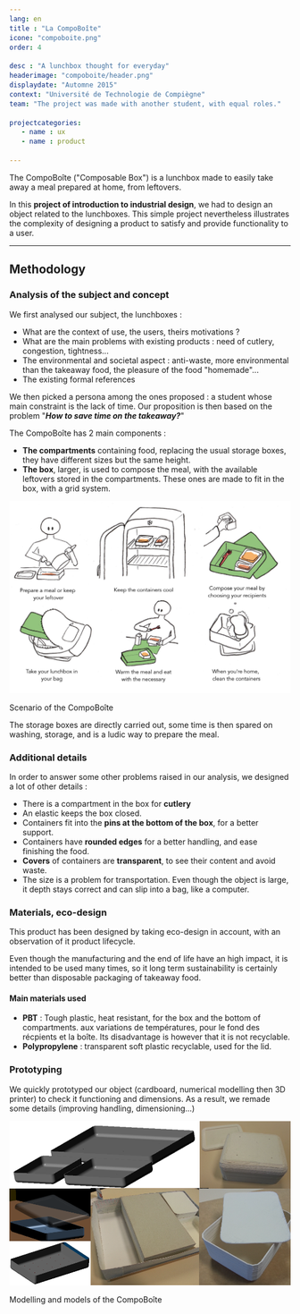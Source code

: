 ```yaml
---
lang: en
title : "La CompoBoîte"
icone: "compoboite.png"
order: 4

desc : "A lunchbox thought for everyday"
headerimage: "compoboite/header.png"
displaydate: "Automne 2015"
context: "Université de Technologie de Compiègne"
team: "The project was made with another student, with equal roles."

projectcategories:
   - name : ux
   - name : product

---
```

The CompoBoîte ("Composable Box") is a lunchbox made to easily take away a
meal prepared at home, from leftovers.

In this **project of introduction to industrial design**, we had to design an object related to the
lunchboxes. This simple project nevertheless illustrates the complexity of designing
a product to satisfy and provide functionality to a user.

---

## Methodology

### Analysis of the subject and concept

We first analysed our subject, the lunchboxes :

- What are the context of use, the users, theirs motivations ?
- What are the main problems with existing products : need of cutlery, congestion, tightness... 
- The environmental and societal aspect : anti-waste, more environmental than the takeaway food,
the pleasure of the food "homemade"...
- The existing formal references

We then picked a persona among the ones proposed : a student whose main 
constraint is the lack of time. Our proposition is then based on the problem 
"**_How to save time on the takeaway?_**"

The CompoBoîte has 2 main components :

- **The compartments** containing food, replacing the usual storage boxes,
they have different sizes but the same height.
- **The box**, larger, is used to compose the meal, with the available leftovers stored
in the compartments. These ones are made to fit in the box, with a grid system.

<div class="thumbnail">
      <img src="compoboite/scenarioen.png" class="img-responsive" alt="Scenario of the CompoBoîte">
      <div class="caption">
        <p>Scenario of the CompoBoîte</p>
      </div>
</div>

The storage boxes are directly carried out, some time is then spared on washing,
storage, and is a ludic way to prepare the meal.

### Additional details

In order to answer some other problems raised in our analysis, we designed a
lot of other details :

- There is a compartment in the box for **cutlery**
- An elastic keeps the box closed.
- Containers fit into the **pins at the bottom of the box**, for a better support.
- Containers have **rounded edges** for a better handling, and ease finishing the food.
- **Covers** of containers are **transparent**, to see their content and avoid waste.
- The size is a problem for transportation. Even though the object is large, it depth
stays correct and can slip into a bag, like a computer.

### Materials, eco-design
This product has been designed by taking eco-design in account, with an observation
of it product lifecycle.

Even though the manufacturing and the end of life have an high impact, it is
intended to be used many times, so it long term sustainability is certainly better
than disposable packaging of takeaway food.

#### Main materials used
- **PBT** : Tough plastic, heat resistant, for the box and the bottom of compartments.
aux variations de températures, pour 
le fond des récpients et la boîte. Its disadvantage is however that it is
not recyclable.
- **Polypropylene** : transparent soft plastic recyclable, used for the lid.

### Prototyping
We quickly prototyped our object (cardboard, numerical modelling then 3D printer)
to check it functioning and dimensions. As a result, we remade some details 
(improving handling, dimensioning...)

<div class="thumbnail">
      <img src="compoboite/maquette.png" class="img-responsive" alt="Modelling and models of the CompoBoîte">
      <div class="caption">
        <p>Modelling and models of the CompoBoîte</p>
      </div>
</div>